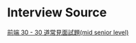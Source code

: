 # Interview Source

[前端 30 - 30 道常見面試題(mid senior level)](https://ithelp.ithome.com.tw/users/20111380/ironman/2635)
